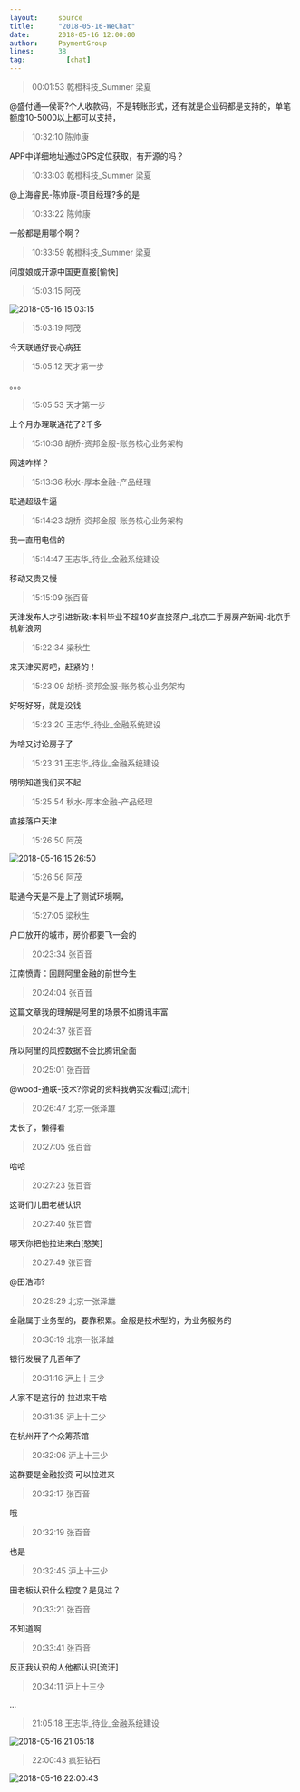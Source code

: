 ```yaml
---
layout:     source 
title:      "2018-05-16-WeChat"
date:       2018-05-16 12:00:00
author:     PaymentGroup
lines:      38 
tag:		  [chat]
---
```

> 00:01:53  乾橙科技_Summer 梁夏  
   
@盛付通—侯哥?个人收款码，不是转账形式，还有就是企业码都是支持的，单笔额度10-5000以上都可以支持，  
   
> 10:32:10  陈帅康  
   
APP中详细地址通过GPS定位获取，有开源的吗？  
   
> 10:33:03  乾橙科技_Summer 梁夏  
   
@上海睿民-陈帅康-项目经理?多的是  
   
> 10:33:22  陈帅康  
   
一般都是用哪个啊？  
   
> 10:33:59  乾橙科技_Summer 梁夏  
   
问度娘或开源中国更直接[愉快]  
   
> 15:03:15  阿茂  
   
![2018-05-16 15:03:15](http://static.cocolian.cn/img/201805/20180516_150315.png) 
   
> 15:03:19  阿茂  
   
今天联通好丧心病狂  
   
> 15:05:12  天才第一步  
   
。。。  
   
> 15:05:53  天才第一步  
   
上个月办理联通花了2千多  
   
> 15:10:38  胡桥-资邦金服-账务核心业务架构  
   
网速咋样？  
   
> 15:13:36  秋水-厚本金融-产品经理  
   
联通超级牛逼  
   
> 15:14:23  胡桥-资邦金服-账务核心业务架构  
   
我一直用电信的  
   
> 15:14:47  王志华_待业_金融系统建设  
   
移动又贵又慢  
   
> 15:15:09  张百音  
   
天津发布人才引进新政:本科毕业不超40岁直接落户_北京二手房房产新闻-北京手机新浪网  
   
> 15:22:34  梁秋生  
   
来天津买房吧，赶紧的！  
   
> 15:23:09  胡桥-资邦金服-账务核心业务架构  
   
好呀好呀，就是没钱  
   
> 15:23:20  王志华_待业_金融系统建设  
   
为啥又讨论房子了  
   
> 15:23:31  王志华_待业_金融系统建设  
   
明明知道我们买不起  
   
> 15:25:54  秋水-厚本金融-产品经理  
   
直接落户天津  
   
> 15:26:50  阿茂  
   
![2018-05-16 15:26:50](http://static.cocolian.cn/img/201805/20180516_152650.png) 
   
> 15:26:56  阿茂  
   
联通今天是不是上了测试环境啊，  
   
> 15:27:05  梁秋生  
   
户口放开的城市，房价都要飞一会的  
   
> 20:23:34  张百音  
   
江南愤青：回顾阿里金融的前世今生  
   
> 20:24:04  张百音  
   
这篇文章我的理解是阿里的场景不如腾讯丰富  
   
> 20:24:37  张百音  
   
所以阿里的风控数据不会比腾讯全面  
   
> 20:25:01  张百音  
   
@wood-通联-技术?你说的资料我确实没看过[流汗]  
   
> 20:26:47  北京一张泽雄  
   
太长了，懒得看  
   
> 20:27:05  张百音  
   
哈哈  
   
> 20:27:23  张百音  
   
这哥们儿田老板认识  
   
> 20:27:40  张百音  
   
哪天你把他拉进来白[憨笑]  
   
> 20:27:49  张百音  
   
@田浩沛?  
   
> 20:29:29  北京一张泽雄  
   
金融属于业务型的，要靠积累。金服是技术型的，为业务服务的  
   
> 20:30:19  北京一张泽雄  
   
银行发展了几百年了  
   
> 20:31:16  沪上十三少  
   
人家不是这行的 拉进来干啥  
   
> 20:31:35  沪上十三少  
   
在杭州开了个众筹茶馆  
   
> 20:32:06  沪上十三少  
   
这群要是金融投资 可以拉进来  
   
> 20:32:17  张百音  
   
哦  
   
> 20:32:19  张百音  
   
也是  
   
> 20:32:45  沪上十三少  
   
田老板认识什么程度？是见过？  
   
> 20:33:21  张百音  
   
不知道啊  
   
> 20:33:41  张百音  
   
反正我认识的人他都认识[流汗]  
   
> 20:34:11  沪上十三少  
   
...  
   
> 21:05:18  王志华_待业_金融系统建设  
   
![2018-05-16 21:05:18](http://static.cocolian.cn/img/201805/20180516_210518.png) 
   
> 22:00:43  疯狂钻石  
   
![2018-05-16 22:00:43](http://static.cocolian.cn/img/201805/20180516_220043.png) 
   
